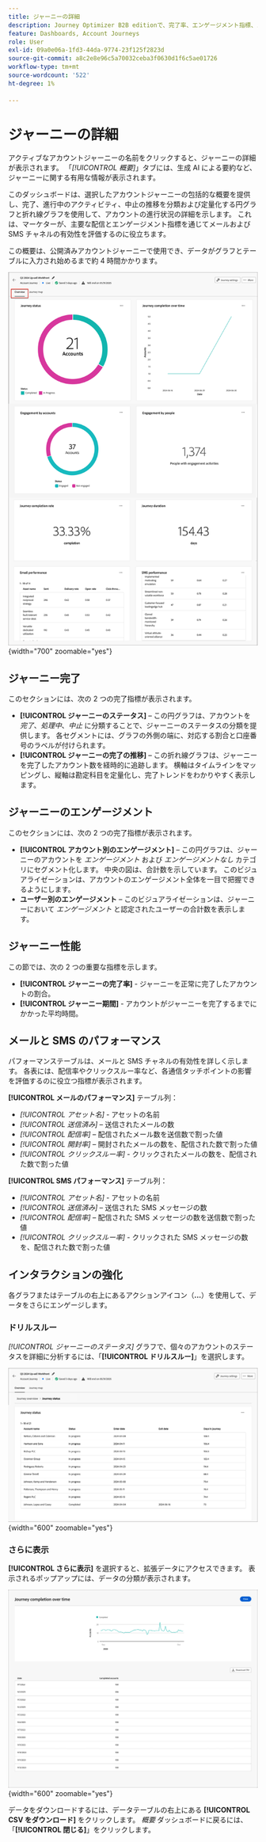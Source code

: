 ```yaml
---
title: ジャーニーの詳細
description: Journey Optimizer B2B editionで、完了率、エンゲージメント指標、メール/SMS 分析、AI インサイトを使用して、アカウントジャーニーのパフォーマンスを監視します。
feature: Dashboards, Account Journeys
role: User
exl-id: 09a0e06a-1fd3-44da-9774-23f125f2823d
source-git-commit: a8c2e8e96c5a70032ceba3f0630d1f6c5ae01726
workflow-type: tm+mt
source-wordcount: '522'
ht-degree: 1%

---
```


# ジャーニーの詳細

アクティブなアカウントジャーニーの名前をクリックすると、ジャーニーの詳細が表示されます。 「_[!UICONTROL 概要]_」タブには、生成 AI による要約など、ジャーニーに関する有用な情報が表示されます。

このダッシュボードは、選択したアカウントジャーニーの包括的な概要を提供し、完了、進行中のアクティビティ、中止の推移を分類および定量化する円グラフと折れ線グラフを使用して、アカウントの進行状況の詳細を示します。 これは、マーケターが、主要な配信とエンゲージメント指標を通じてメールおよび SMS チャネルの有効性を評価するのに役立ちます。

この概要は、公開済みアカウントジャーニーで使用でき、データがグラフとテーブルに入力され始めるまで約 4 時間かかります。

![&#x200B; アクティブなジャーニーの詳細へのアクセス &#x200B;](./assets/journey-detail-overview.png){width="700" zoomable="yes"}

## ジャーニー完了

このセクションには、次の 2 つの完了指標が表示されます。

* **[!UICONTROL ジャーニーのステータス]** – この円グラフは、アカウントを _完了_、_処理中_、_中止_ に分類することで、ジャーニーのステータスの分類を提供します。 各セグメントには、グラフの外側の端に、対応する割合と口座番号のラベルが付けられます。
* **[!UICONTROL ジャーニーの完了の推移]** – この折れ線グラフは、ジャーニーを完了したアカウント数を経時的に追跡します。 横軸はタイムラインをマッピングし、縦軸は勘定科目を定量化し、完了トレンドをわかりやすく表示します。

## ジャーニーのエンゲージメント

このセクションには、次の 2 つの完了指標が表示されます。

* **[!UICONTROL アカウント別のエンゲージメント]** – この円グラフは、ジャーニーのアカウントを _エンゲージメント_ および _エンゲージメントなし_ カテゴリにセグメント化します。 中央の図は、合計数を示しています。 このビジュアライゼーションは、アカウントのエンゲージメント全体を一目で把握できるようにします。
* **ユーザー別のエンゲージメント** – このビジュアライゼーションは、ジャーニーにおいて _エンゲージメント_ と認定されたユーザーの合計数を表示します。

## ジャーニー性能

この節では、次の 2 つの重要な指標を示します。

* **[!UICONTROL ジャーニーの完了率]** - ジャーニーを正常に完了したアカウントの割合。
* **[!UICONTROL ジャーニー期間]** - アカウントがジャーニーを完了するまでにかかった平均時間。

## メールと SMS のパフォーマンス

パフォーマンステーブルは、メールと SMS チャネルの有効性を詳しく示します。 各表には、配信率やクリックスルー率など、各通信タッチポイントの影響を評価するのに役立つ指標が表示されます。

**[!UICONTROL メールのパフォーマンス]** テーブル列：

* _[!UICONTROL アセット名]_ - アセットの名前
* _[!UICONTROL 送信済み]_ – 送信されたメールの数
* _[!UICONTROL 配信率]_ – 配信されたメール数を送信数で割った値
* _[!UICONTROL 開封率]_ – 開封されたメールの数を、配信された数で割った値
* _[!UICONTROL クリックスルー率]_ - クリックされたメールの数を、配信された数で割った値

**[!UICONTROL SMS パフォーマンス]** テーブル列：

* _[!UICONTROL アセット名]_ - アセットの名前
* _[!UICONTROL 送信済み]_ – 送信された SMS メッセージの数
* _[!UICONTROL 配信率]_ – 配信された SMS メッセージの数を送信数で割った値
* _[!UICONTROL クリックスルー率]_ - クリックされた SMS メッセージの数を、配信された数で割った値
<!-- 
To generate a shareable PDF of your current view, click **[!UICONTROL Export]** at the top right of the page. -->

## インタラクションの強化

各グラフまたはテーブルの右上にあるアクションアイコン（**...**）を使用して、データをさらにエンゲージします。

### ドリルスルー

_[!UICONTROL ジャーニーのステータス]_ グラフで、個々のアカウントのステータスを詳細に分析するには、「**[!UICONTROL ドリルスルー]**」を選択します。

![&#x200B; グラフデータのドリルスルー &#x200B;](./assets/journey-status-drill-through.png){width="600" zoomable="yes"}
<!--
The applied global filters are carried over to the view and displayed at the top. Click the _Filter_ icon at the top left to filter the data display by journey.-->

### さらに表示

**[!UICONTROL さらに表示]** を選択すると、拡張データにアクセスできます。 表示されるポップアップには、データの分類が表示されます。

![&#x200B; 拡張データの表示 &#x200B;](./assets/journey-completion-over-time-view-more.png){width="600" zoomable="yes"}

データをダウンロードするには、データテーブルの右上にある **[!UICONTROL CSV をダウンロード]** をクリックします。 _概要_ ダッシュボードに戻るには、「**[!UICONTROL 閉じる]**」をクリックします。

